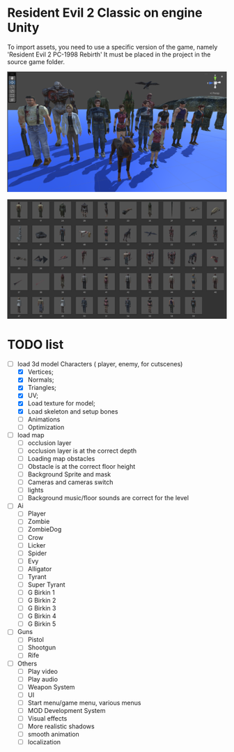 # Resident Evil 2 Classic on engine Unity

To import assets, you need to use a specific version of the game, namely 'Resident Evil 2 PC-1998 Rebirth'
It must be placed in the project in the source game folder.

![screen](https://github.com/MaksymHernets/Resident-Evil-2-Classic-Unity/blob/master/Screenshots/Screenshot%202023-08-15%20140257.png)

![screen](https://github.com/MaksymHernets/Resident-Evil-2-Classic-Unity/blob/master/Screenshots/Screenshot%202023-08-15%20140442.png)

# TODO list

* [ ] load 3d model Characters ( player, enemy, for cutscenes)
  * [x] Vertices;
  * [x] Normals;
  * [x] Triangles;
  * [X] UV;
  * [x] Load texture for model;
  * [X] Load skeleton and setup bones
  * [ ] Animations
  * [ ] Optimization
* [ ] load map
  * [ ] occlusion layer
  * [ ] occlusion layer is at the correct depth
  * [ ] Loading map obstacles
  * [ ] Obstacle is at the correct floor height
  * [ ] Background Sprite and mask
  * [ ] Cameras and cameras switch
  * [ ] lights
  * [ ] Background music/floor sounds are correct for  the level
* [ ] Ai
  * [ ] Player
  * [ ] Zombie
  * [ ] ZombieDog
  * [ ] Crow
  * [ ] Licker
  * [ ] Spider
  * [ ] Evy
  * [ ] Alligator
  * [ ] Tyrant
  * [ ] Super Tyrant
  * [ ] G Birkin 1
  * [ ] G Birkin 2
  * [ ] G Birkin 3
  * [ ] G Birkin 4
  * [ ] G Birkin 5
* [ ] Guns
  * [ ] Pistol
  * [ ] Shootgun
  * [ ] Rife
* [ ] Others
  * [ ] Play video
  * [ ] Play audio
  * [ ] Weapon System
  * [ ] UI
  * [ ] Start menu/game menu, various menus
  * [ ] MOD Development System
  * [ ] Visual effects
  * [ ] More realistic shadows
  * [ ] smooth animation
  * [ ] localization
